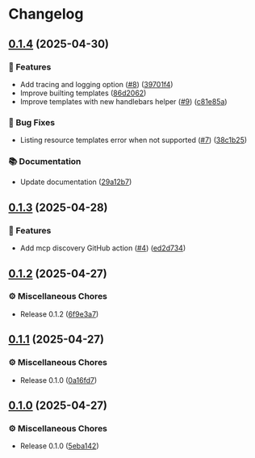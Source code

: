 # Changelog

## [0.1.4](https://github.com/rust-mcp-stack/mcp-discovery/compare/v0.1.3...v0.1.4) (2025-04-30)


### 🚀 Features

* Add tracing and logging option ([#8](https://github.com/rust-mcp-stack/mcp-discovery/issues/8)) ([39701f4](https://github.com/rust-mcp-stack/mcp-discovery/commit/39701f46b660d6c310906bf08f655e9928d5ed89))
* Improve builting templates ([86d2062](https://github.com/rust-mcp-stack/mcp-discovery/commit/86d2062abcafd6821cde1f507499c185000fd290))
* Improve templates with new handlebars helper ([#9](https://github.com/rust-mcp-stack/mcp-discovery/issues/9)) ([c81e85a](https://github.com/rust-mcp-stack/mcp-discovery/commit/c81e85aa5a7def42e6ffcea7ddfd4b1500b91b36))


### 🐛 Bug Fixes

* Listing resource templates error when not supported ([#7](https://github.com/rust-mcp-stack/mcp-discovery/issues/7)) ([38c1b25](https://github.com/rust-mcp-stack/mcp-discovery/commit/38c1b259c2268566b05c5ebc92b2f60d1c36ea6e))


### 📚 Documentation

* Update documentation ([29a12b7](https://github.com/rust-mcp-stack/mcp-discovery/commit/29a12b7b08b5b2789857f9e0529b12b527271766))

## [0.1.3](https://github.com/rust-mcp-stack/mcp-discovery/compare/v0.1.2...v0.1.3) (2025-04-28)


### 🚀 Features

* Add mcp discovery GitHub action ([#4](https://github.com/rust-mcp-stack/mcp-discovery/issues/4)) ([ed2d734](https://github.com/rust-mcp-stack/mcp-discovery/commit/ed2d73475f85cb07b274b3dd5a4d7ea7d55f3364))

## [0.1.2](https://github.com/rust-mcp-stack/mcp-discovery/compare/v0.1.1...v0.1.2) (2025-04-27)


### ⚙️ Miscellaneous Chores

* Release 0.1.2 ([6f9e3a7](https://github.com/rust-mcp-stack/mcp-discovery/commit/6f9e3a73131ae53def17b6cb253751076374f4eb))

## [0.1.1](https://github.com/rust-mcp-stack/mcp-discovery/compare/v0.1.0...v0.1.1) (2025-04-27)


### ⚙️ Miscellaneous Chores

* Release 0.1.0 ([0a16fd7](https://github.com/rust-mcp-stack/mcp-discovery/commit/0a16fd7fdac82b8c96c68295b4782dad1fdfcda7))

## [0.1.0](https://github.com/rust-mcp-stack/mcp-discovery/compare/v0.1.0...v0.1.0) (2025-04-27)


### ⚙️ Miscellaneous Chores

* Release 0.1.0 ([5eba142](https://github.com/rust-mcp-stack/mcp-discovery/commit/5eba142ca05356ce681aeed87ac4858c121c267c))
